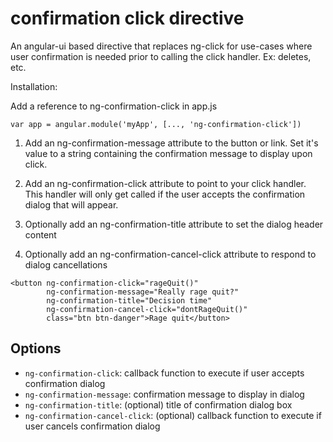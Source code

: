 # confirmation click directive
An angular-ui based directive that replaces ng-click for use-cases where user confirmation is needed prior to calling the click handler.  Ex: deletes, etc.

Installation:

Add a reference to ng-confirmation-click in app.js

```
var app = angular.module('myApp', [..., 'ng-confirmation-click'])
```


1) Add an ng-confirmation-message attribute to the button or link.  Set it's value to a string containing the confirmation message to display upon click.

2) Add an ng-confirmation-click attribute to point to your click handler.  This handler will only get called if the user accepts the confirmation dialog that will appear.

3) Optionally add an ng-confirmation-title attribute to set the dialog header content

4) Optionally add an ng-confirmation-cancel-click attribute to respond to dialog cancellations


```
<button ng-confirmation-click="rageQuit()" 
		ng-confirmation-message="Really rage quit?" 
		ng-confirmation-title="Decision time"
		ng-confirmation-cancel-click="dontRageQuit()"
		class="btn btn-danger">Rage quit</button>
```

## Options


- `ng-confirmation-click`: callback function to execute if user accepts confirmation dialog
- `ng-confirmation-message`: confirmation message to display in dialog
- `ng-confirmation-title`: (optional) title of confirmation dialog box
- `ng-confirmation-cancel-click`: (optional) callback function to execute if user cancels confirmation dialog
